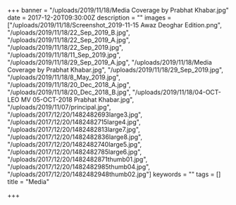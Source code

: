 +++
banner = "/uploads/2019/11/18/Media Coverage by Prabhat Khabar.jpg"
date = 2017-12-20T09:30:00Z
description = ""
images = ["/uploads/2019/11/18/Screenshot_2019-11-15 Awaz Deoghar Edition.png", "/uploads/2019/11/18/22_Sep_2019_B.jpg", "/uploads/2019/11/18/22_Sep_2019_A.jpg", "/uploads/2019/11/18/22_Sep_2019.jpg", "/uploads/2019/11/18/11_Sep_2019.jpg", "/uploads/2019/11/18/29_Sep_2019_A.jpg", "/uploads/2019/11/18/Media Coverage by Prabhat Khabar.jpg", "/uploads/2019/11/18/29_Sep_2019.jpg", "/uploads/2019/11/18/8_May_2019.jpg", "/uploads/2019/11/18/20_Dec_2018_A.jpg", "/uploads/2019/11/18/20_Dec_2018_B.jpg", "/uploads/2019/11/18/04-OCT-LEO MV 05-OCT-2018 Prabhat Khabar.jpg", "/uploads/2019/11/07/principal.jpg", "/uploads/2017/12/20/1482482693large3.jpg", "/uploads/2017/12/20/1482482715large4.jpg", "/uploads/2017/12/20/1482482813large7.jpg", "/uploads/2017/12/20/1482482836large8.jpg", "/uploads/2017/12/20/1482482740large5.jpg", "/uploads/2017/12/20/1482482785large6.jpg", "/uploads/2017/12/20/1482482871thumb01.jpg", "/uploads/2017/12/20/1482482985thumb04.jpg", "/uploads/2017/12/20/1482482948thumb02.jpg"]
keywords = ""
tags = []
title = "Media"

+++
